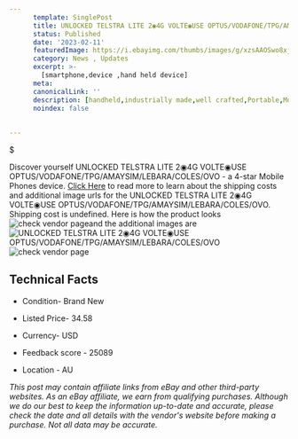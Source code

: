 ```yaml
---
      template: SinglePost
      title: UNLOCKED TELSTRA LITE 2◉4G VOLTE◉USE OPTUS/VODAFONE/TPG/AMAYSIM/LEBARA/COLES/OVO
      status: Published
      date: '2023-02-11'
      featuredImage: https://i.ebayimg.com/thumbs/images/g/xzsAAOSwo8xjf3K6/s-l225.jpg
      category: News , Updates
      excerpt: >-
        [smartphone,device ,hand held device]
      meta:
      canonicalLink: ''
      description: [handheld,industrially made,well crafted,Portable,Mobile,Compact,Convenient,Lightweight,Maneuverable,Man-portable,Miniature,Carriable,Hand-held,Light,Holdable,Transportable,Mobile device,Pocket-sized,On-the-go,Wireless,Cordless,Compact size,Convenient size, smartphone,device ,hand held device]
      noindex: false
      
        
---
```

$

Discover yourself UNLOCKED TELSTRA LITE 2◉4G VOLTE◉USE OPTUS/VODAFONE/TPG/AMAYSIM/LEBARA/COLES/OVO - a 4-star Mobile Phones device. [Click Here](https://www.ebay.com/itm/234883727599?hash=item36b02940ef%3Ag%3AxzsAAOSwo8xjf3K6&mkevt=1&mkcid=1&mkrid=711-53200-19255-0&campid=%253CePNCampaignId%253E&customid=%253CreferenceId%253E&toolid=10049) to read more to learn about the shipping costs and additional image urls for the UNLOCKED TELSTRA LITE 2◉4G VOLTE◉USE OPTUS/VODAFONE/TPG/AMAYSIM/LEBARA/COLES/OVO. Shipping cost is undefined. Here is how the product looks ![check vendor page](https://i.ebayimg.com/thumbs/images/g/xzsAAOSwo8xjf3K6/s-l225.jpg)and the additional images are![UNLOCKED TELSTRA LITE 2◉4G VOLTE◉USE OPTUS/VODAFONE/TPG/AMAYSIM/LEBARA/COLES/OVO](https://i.ebayimg.com/images/g/xzsAAOSwo8xjf3K6/s-l1600.jpg)![check vendor page]()



 ## Technical Facts 



     
      

 - Condition- Brand New 


      

 - Listed Price- 34.58 


      

 - Currency- USD 


      

 - Feedback score - 25089 


      

 - Location - AU 


      
      

 *_This post may contain affiliate links from eBay and other third-party websites. As an eBay affiliate, we earn from qualifying purchases. Although we do our best to keep the information up-to-date and accurate, please check the date and all details with the vendor's website before making a purchase. Not all data may be accurate._*






